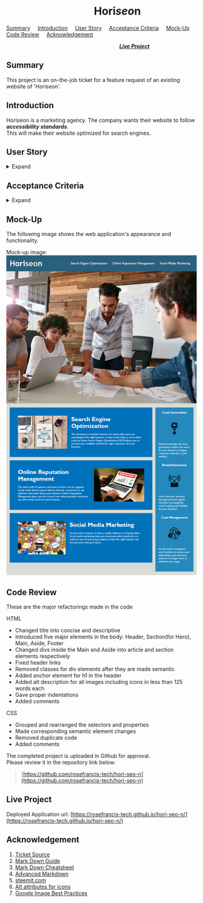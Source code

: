 # &nbsp; &nbsp; &nbsp; &nbsp; &nbsp; &nbsp; &nbsp; &nbsp; &nbsp; &nbsp; &nbsp; &nbsp; &nbsp; &nbsp; &nbsp; &nbsp; &nbsp; &nbsp;Hori*seo*n  

[Summary](#Summary) &nbsp; &nbsp; [Introduction](#Introduction) &nbsp; &nbsp; [User Story](#User-Story) &nbsp; &nbsp; [Acceptance Criteria](#Acceptance-Criteria) &nbsp; &nbsp; [Mock-Up](#Mock-up) &nbsp; &nbsp; [Code Review](#Code-Review) &nbsp; &nbsp; [Acknowledgement](#Acknowledgement)  

 &nbsp; &nbsp; &nbsp; &nbsp; &nbsp; &nbsp; &nbsp; &nbsp; &nbsp; &nbsp; &nbsp; &nbsp; &nbsp; &nbsp; &nbsp; &nbsp; &nbsp; &nbsp; &nbsp; &nbsp;  &nbsp; &nbsp; &nbsp; &nbsp; &nbsp; &nbsp; &nbsp; &nbsp; &nbsp; &nbsp; &nbsp; &nbsp; &nbsp; &nbsp; &nbsp; &nbsp; &nbsp; &nbsp; [***Live Project***](#Live-Project)

## Summary 
This project is an on-the-job ticket for a feature request of an existing website of 'Horiseon'.

## Introduction
Horiseon is a marketing agency. The company wants their website to follow ***accessibility standards***.  
This will make their website optimized for search engines.

## User Story
<details>
<summary>Expand</summary>  

    AS A marketing agency
    I WANT a codebase that follows accessibility standards
    SO THAT our own site is optimized for search engines 
</details>

## Acceptance Criteria
<details>
<summary>Expand</summary>

    GIVEN a webpage meets accessibility standards
    WHEN I view the source code
    THEN I find semantic HTML elements
    WHEN I view the structure of the HTML elements
    THEN I find that the elements follow a logical structure independent of styling and positioning
    WHEN I view the image elements
    THEN I find accessible alt attributes
    WHEN I view the heading attributes
    THEN they fall in sequential order
    WHEN I view the title element
    THEN I find a concise, descriptive title
</details>

## Mock-Up
The following image shows the web application's appearance and functionality.

Mock-up image: ![Mock-up image](/assets/images/mock-up.png "Mock-up image")

## Code Review
These are the major refactorings made in the code
      
HTML  
- Changed title into concise and descriptive
- Introduced five major elements in the body: Header, Section(for Hero), Main, Aside, Footer
- Changed divs inside the Main and Aside into article and section elements respectively
- Fixed header links
- Removed classes for div elements after they are made semantic
- Added anchor element for h1 in the header
- Added alt description for all images including icons in less than 125 words each
- Gave proper indentations
- Added comments
      
CSS
- Grouped and rearranged the selectors and properties
- Made corresponding semantic element changes
- Removed duplicate code  
- Added comments
    
The completed project is uploaded in Github for approval.  
Please review it in the repository link below:  
> [https://github.com/rosefrancis-tech/hori-seo-n](https://github.com/rosefrancis-tech/hori-seo-n)

## Live Project
Deployed Application url: [https://rosefrancis-tech.github.io/hori-seo-n/](https://rosefrancis-tech.github.io/hori-seo-n/)

## Acknowledgement
1. [Ticket Source](https://courses.bootcampspot.com/courses/484/assignments/7224?module_item_id=111994 "courses.bootcamp.com")
2. [Mark Down Guide](https://www.markdownguide.org "markdownorg.com")
3. [Mark Down Cheatsheet](https://github.com/adam-p/markdown-here/wiki/Markdown-Cheatsheet "Github")
4. [Advanced Markdown](https://github.com/DavidWells/advanced-markdown/blob/master/README.md "Github")
5. [steemit.com](https://steemit.com/markdown/@jamesanto/how-to-add-multiple-spaces-between-texts-in-markdown)
6. [Alt attributes for icons](https://dev.to/nadiarasul/do-icons-need-alt-attributes-5g52#:~:text=If%20an%20icon%20is%20added,%3Cimg%20src%3D%22icon. "dev.to")
7. [Google Image Best Practices](https://developers.google.com/search/docs/advanced/guidelines/google-images?hl=en&visit_id=637427119836065408-1354604991&rd=1 "google.com")
